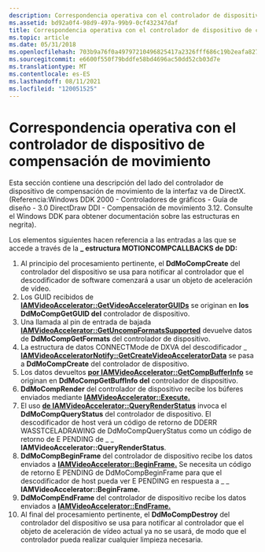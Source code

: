 ```yaml
---
description: Correspondencia operativa con el controlador de dispositivo de compensación de movimiento
ms.assetid: bd92a0f4-98d9-497a-99b9-0cf432347daf
title: Correspondencia operativa con el controlador de dispositivo de compensación de movimiento
ms.topic: article
ms.date: 05/31/2018
ms.openlocfilehash: 703b9a76f0a49797210496825417a2326fff686c19b2eafa827b148f5fa62a81
ms.sourcegitcommit: e6600f550f79bddfe58bd4696ac50dd52cb03d7e
ms.translationtype: MT
ms.contentlocale: es-ES
ms.lasthandoff: 08/11/2021
ms.locfileid: "120051525"
---
```

# <a name="operational-correspondence-with-motion-compensation-device-driver"></a>Correspondencia operativa con el controlador de dispositivo de compensación de movimiento

Esta sección contiene una descripción del lado del controlador de dispositivo de compensación de movimiento de la interfaz va de DirectX. (Referencia:Windows DDK 2000 - Controladores de gráficos - Guía de diseño - 3.0 DirectDraw DDI - Compensación de movimiento 3.12. Consulte el Windows DDK para obtener documentación sobre las estructuras en negrita).

Los elementos siguientes hacen referencia a las entradas a las que se accede a través de la **\_ estructura MOTIONCOMPCALLBACKS de DD:**

1.  Al principio del procesamiento pertinente, el **DdMoCompCreate** del controlador del dispositivo se usa para notificar al controlador que el descodificador de software comenzará a usar un objeto de aceleración de vídeo.
2.  Los GUID recibidos de [**IAMVideoAccelerator::GetVideoAcceleratorGUIDs**](/previous-versions/windows/desktop/api/videoacc/nf-videoacc-iamvideoaccelerator-getvideoacceleratorguids) se originan en **los DdMoCompGetGUID del** controlador de dispositivo.
3.  Una llamada al pin de entrada de bajada [**IAMVideoAccelerator::GetUncompFormatsSupported**](/previous-versions/windows/desktop/api/videoacc/nf-videoacc-iamvideoaccelerator-getuncompformatssupported) devuelve datos de **DdMoCompGetFormats** del controlador de dispositivo.
4.  La estructura de datos CONNECTMode de DXVA del descodificador \_ [**IAMVideoAcceleratorNotify::GetCreateVideoAcceleratorData**](/previous-versions/windows/desktop/api/videoacc/nf-videoacc-iamvideoacceleratornotify-getcreatevideoacceleratordata) se pasa a **DdMoCompCreate** del controlador de dispositivo.
5.  Los datos devueltos [**por IAMVideoAccelerator::GetCompBufferInfo**](/previous-versions/windows/desktop/api/videoacc/nf-videoacc-iamvideoaccelerator-getcompbufferinfo) se originan en **DdMoCompGetBuffInfo del** controlador de dispositivo.
6.  **DdMoCompRender** del controlador de dispositivo recibe los búferes enviados mediante [**IAMVideoAccelerator::Execute.**](/previous-versions/windows/desktop/api/videoacc/nf-videoacc-iamvideoaccelerator-execute)
7.  El uso [**de IAMVideoAccelerator::QueryRenderStatus**](/previous-versions/windows/desktop/api/videoacc/nf-videoacc-iamvideoaccelerator-queryrenderstatus) invoca el **DdMoCompQueryStatus** del controlador de dispositivo. El descodificador de host verá un código de retorno de DDERR WASSTCELADRAWING de DdMoCompQueryStatus como un código de retorno de E PENDING de \_ \_ **IAMVideoAccelerator::QueryRenderStatus**.
8.  **DdMoCompBeginFrame** del controlador de dispositivo recibe los datos enviados a [**IAMVideoAccelerator::BeginFrame.**](/previous-versions/windows/desktop/api/videoacc/nf-videoacc-iamvideoaccelerator-beginframe) Se necesita un código de retorno E PENDING de DdMoCompBeginFrame para que el descodificador de host pueda ver E PENDING en respuesta a \_ \_ **IAMVideoAccelerator::BeginFrame.**
9.  **DdMoCompEndFrame** del controlador de dispositivo recibe los datos enviados a [**IAMVideoAccelerator::EndFrame.**](/previous-versions/windows/desktop/api/videoacc/nf-videoacc-iamvideoaccelerator-endframe)
10. Al final del procesamiento pertinente, el **DdMoCompDestroy** del controlador del dispositivo se usa para notificar al controlador que el objeto de aceleración de vídeo actual ya no se usará, de modo que el controlador pueda realizar cualquier limpieza necesaria.

 

 



